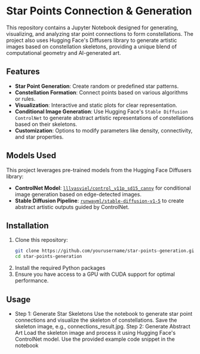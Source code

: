 # Star Points Connection & Generation

This repository contains a Jupyter Notebook designed for generating, visualizing, and analyzing star point connections to form constellations. The project also uses Hugging Face's Diffusers library to generate artistic images based on constellation skeletons, providing a unique blend of computational geometry and AI-generated art.

## Features

- **Star Point Generation**: Create random or predefined star patterns.
- **Constellation Formation**: Connect points based on various algorithms or rules.
- **Visualization**: Interactive and static plots for clear representation.
- **Conditional Image Generation**: Use Hugging Face's `Stable Diffusion ControlNet` to generate abstract artistic representations of constellations based on their skeletons.
- **Customization**: Options to modify parameters like density, connectivity, and star properties.

## Models Used

This project leverages pre-trained models from the Hugging Face Diffusers library:
- **ControlNet Model**: [`lllyasviel/control_v11p_sd15_canny`](https://huggingface.co/lllyasviel/control_v11p_sd15_canny) for conditional image generation based on edge-detected images.
- **Stable Diffusion Pipeline**: [`runwayml/stable-diffusion-v1-5`](https://huggingface.co/runwayml/stable-diffusion-v1-5) to create abstract artistic outputs guided by ControlNet.

## Installation

1. Clone this repository:
   ```bash
   git clone https://github.com/yourusername/star-points-generation.git
   cd star-points-generation
2. Install the required Python packages
3. Ensure you have access to a GPU with CUDA support for optimal performance.

## Usage
- Step 1: Generate Star Skeletons
Use the notebook to generate star point connections and visualize the skeleton of constellations.
Save the skeleton image, e.g., connections_result.jpg.
Step 2: Generate Abstract Art
Load the skeleton image and process it using Hugging Face's ControlNet model.
Use the provided example code snippet in the notebook 
